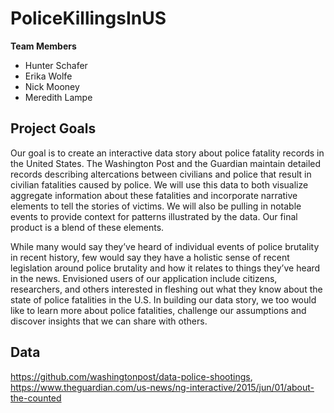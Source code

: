 # PoliceKillingsInUS

**Team Members**

- Hunter Schafer
- Erika Wolfe
- Nick Mooney
- Meredith Lampe

## Project Goals

Our goal is to create an interactive data story about police fatality records in the United States. The Washington Post and the Guardian maintain detailed records describing altercations between civilians and police that result in civilian fatalities caused by police. We will use this data to both visualize aggregate information about these fatalities and incorporate narrative elements to tell the stories of victims. We will also be pulling in notable events to provide context for patterns illustrated by the data. Our final product is a blend of these elements.

While many would say they’ve heard of individual events of police brutality in recent history, few would say they have a holistic sense of recent legislation around police brutality and how it relates to things they’ve heard in the news. Envisioned users of our application include citizens, researchers, and others interested in fleshing out what they know about the state of police fatalities in the U.S. In building our data story, we too would like to learn more about police fatalities, challenge our assumptions and discover insights that we can share with others.

## Data

https://github.com/washingtonpost/data-police-shootings, https://www.theguardian.com/us-news/ng-interactive/2015/jun/01/about-the-counted

